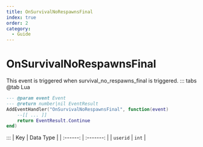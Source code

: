 ```yaml
---
title: OnSurvivalNoRespawnsFinal
index: true
order: 2
category:
  - Guide
---
```


# OnSurvivalNoRespawnsFinal
This event is triggered when survival_no_respawns_final is triggered.
::: tabs
@tab Lua
```lua
--- @param event Event
--- @return number|nil EventResult
AddEventHandler("OnSurvivalNoRespawnsFinal", function(event)
    --[[ ... ]]
    return EventResult.Continue
end)
```

:::
|    Key   | Data Type |
| :------: | :-------: |
| `userid` |   `int`   |